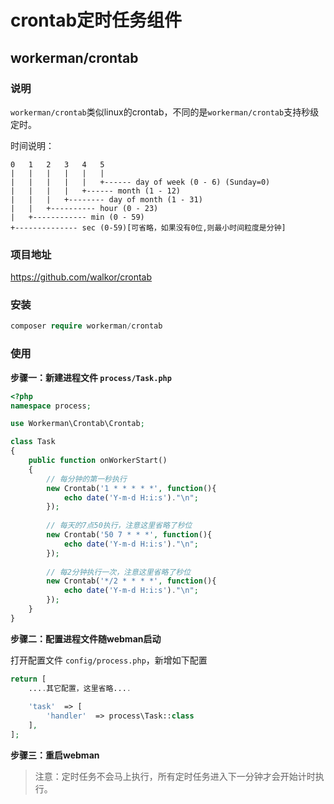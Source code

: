# crontab定时任务组件

## workerman/crontab

### 说明

`workerman/crontab`类似linux的crontab，不同的是`workerman/crontab`支持秒级定时。

时间说明：

```
0   1   2   3   4   5
|   |   |   |   |   |
|   |   |   |   |   +------ day of week (0 - 6) (Sunday=0)
|   |   |   |   +------ month (1 - 12)
|   |   |   +-------- day of month (1 - 31)
|   |   +---------- hour (0 - 23)
|   +------------ min (0 - 59)
+-------------- sec (0-59)[可省略，如果没有0位,则最小时间粒度是分钟]
```

### 项目地址

https://github.com/walkor/crontab
  
### 安装
 
```php
composer require workerman/crontab
```
  
### 使用

**步骤一：新建进程文件 `process/Task.php`**

```php
<?php
namespace process;

use Workerman\Crontab\Crontab;

class Task
{
    public function onWorkerStart()
    {
        // 每分钟的第一秒执行
        new Crontab('1 * * * * *', function(){
            echo date('Y-m-d H:i:s')."\n";
        });
      
        // 每天的7点50执行，注意这里省略了秒位
        new Crontab('50 7 * * *', function(){
            echo date('Y-m-d H:i:s')."\n";
        });
        
        // 每2分钟执行一次，注意这里省略了秒位
        new Crontab('*/2 * * * *', function(){
            echo date('Y-m-d H:i:s')."\n";
        });
    }
}
```
  
**步骤二：配置进程文件随webman启动**
  
打开配置文件 `config/process.php`，新增如下配置

```php
return [
    ....其它配置，这里省略....
  
    'task'  => [
        'handler'  => process\Task::class
    ],
];
```
  
**步骤三：重启webman**

> 注意：定时任务不会马上执行，所有定时任务进入下一分钟才会开始计时执行。


